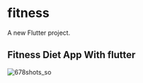 # fitness

A new Flutter project.

## Fitness Diet App With flutter
![678shots_so](https://github.com/user-attachments/assets/2972f852-354e-4fce-8f93-a3a88c2ad10d)
